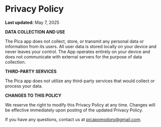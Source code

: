 # Privacy Policy

**Last updated:** May 7, 2025

**DATA COLLECTION AND USE**

The Pica app does not collect, store, or transmit any personal data or information from its users. All user data is stored locally on your device and never leaves your control. The App operates entirely on your device and does not communicate with external servers for the purpose of data collection.

**THIRD-PARTY SERVICES**

The Pica app does not utilize any third-party services that would collect or process your data.

**CHANGES TO THIS POLICY**

We reserve the right to modify this Privacy Policy at any time. Changes will be effective immediately upon posting of the updated Privacy Policy.

If you have any questions, contact us at [picapomodoro@gmail.com](mailto:picapomodoro@gmail.com).
